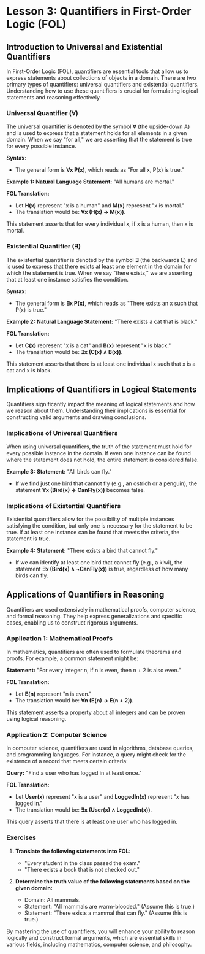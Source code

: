 # Lesson 3: Quantifiers in First-Order Logic (FOL)

## Introduction to Universal and Existential Quantifiers

In First-Order Logic (FOL), quantifiers are essential tools that allow us to express statements about collections of objects in a domain. There are two primary types of quantifiers: universal quantifiers and existential quantifiers. Understanding how to use these quantifiers is crucial for formulating logical statements and reasoning effectively.

### Universal Quantifier (∀)

The universal quantifier is denoted by the symbol **∀** (the upside-down A) and is used to express that a statement holds for all elements in a given domain. When we say "for all," we are asserting that the statement is true for every possible instance.

**Syntax:**
- The general form is **∀x P(x)**, which reads as "For all x, P(x) is true."

**Example 1:**
**Natural Language Statement:** "All humans are mortal."

**FOL Translation:**
- Let **H(x)** represent "x is a human" and **M(x)** represent "x is mortal."
- The translation would be: **∀x (H(x) → M(x))**.

This statement asserts that for every individual x, if x is a human, then x is mortal.

### Existential Quantifier (∃)

The existential quantifier is denoted by the symbol **∃** (the backwards E) and is used to express that there exists at least one element in the domain for which the statement is true. When we say "there exists," we are asserting that at least one instance satisfies the condition.

**Syntax:**
- The general form is **∃x P(x)**, which reads as "There exists an x such that P(x) is true."

**Example 2:**
**Natural Language Statement:** "There exists a cat that is black."

**FOL Translation:**
- Let **C(x)** represent "x is a cat" and **B(x)** represent "x is black."
- The translation would be: **∃x (C(x) ∧ B(x))**.

This statement asserts that there is at least one individual x such that x is a cat and x is black.

## Implications of Quantifiers in Logical Statements

Quantifiers significantly impact the meaning of logical statements and how we reason about them. Understanding their implications is essential for constructing valid arguments and drawing conclusions.

### Implications of Universal Quantifiers

When using universal quantifiers, the truth of the statement must hold for every possible instance in the domain. If even one instance can be found where the statement does not hold, the entire statement is considered false.

**Example 3:**
**Statement:** "All birds can fly."

- If we find just one bird that cannot fly (e.g., an ostrich or a penguin), the statement **∀x (Bird(x) → CanFly(x))** becomes false.

### Implications of Existential Quantifiers

Existential quantifiers allow for the possibility of multiple instances satisfying the condition, but only one is necessary for the statement to be true. If at least one instance can be found that meets the criteria, the statement is true.

**Example 4:**
**Statement:** "There exists a bird that cannot fly."

- If we can identify at least one bird that cannot fly (e.g., a kiwi), the statement **∃x (Bird(x) ∧ ¬CanFly(x))** is true, regardless of how many birds can fly.

## Applications of Quantifiers in Reasoning

Quantifiers are used extensively in mathematical proofs, computer science, and formal reasoning. They help express generalizations and specific cases, enabling us to construct rigorous arguments.

### Application 1: Mathematical Proofs

In mathematics, quantifiers are often used to formulate theorems and proofs. For example, a common statement might be:

**Statement:** "For every integer n, if n is even, then n + 2 is also even."

**FOL Translation:**
- Let **E(n)** represent "n is even."
- The translation would be: **∀n (E(n) → E(n + 2))**.

This statement asserts a property about all integers and can be proven using logical reasoning.

### Application 2: Computer Science

In computer science, quantifiers are used in algorithms, database queries, and programming languages. For instance, a query might check for the existence of a record that meets certain criteria:

**Query:** "Find a user who has logged in at least once."

**FOL Translation:**
- Let **User(x)** represent "x is a user" and **LoggedIn(x)** represent "x has logged in."
- The translation would be: **∃x (User(x) ∧ LoggedIn(x))**.

This query asserts that there is at least one user who has logged in.

### Exercises

1. **Translate the following statements into FOL:**
   - "Every student in the class passed the exam."
   - "There exists a book that is not checked out."

2. **Determine the truth value of the following statements based on the given domain:**
   - Domain: All mammals.
   - Statement: "All mammals are warm-blooded." (Assume this is true.)
   - Statement: "There exists a mammal that can fly." (Assume this is true.)

By mastering the use of quantifiers, you will enhance your ability to reason logically and construct formal arguments, which are essential skills in various fields, including mathematics, computer science, and philosophy.